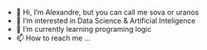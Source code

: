 - 👋 Hi, I’m Alexandre, but you can call me sova or uranos
- 👀 I’m interested in Data Science & Artificial Inteligence
- 🌱 I’m currently learning programing logic
- 📫 How to reach me ...

<!---
fukurou7/fukurou7 is a ✨ special ✨ repository because its `README.md` (this file) appears on your GitHub profile.
You can click the Preview link to take a look at your changes.
--->

